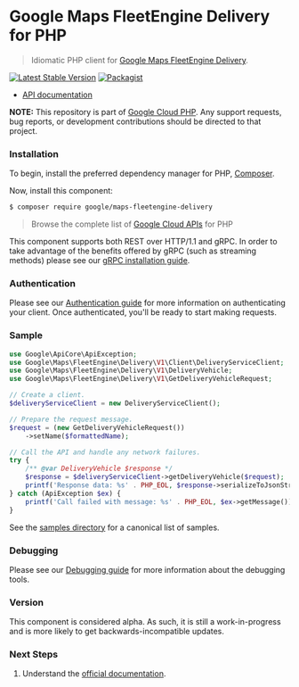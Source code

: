 # Google Maps FleetEngine Delivery for PHP

> Idiomatic PHP client for [Google Maps FleetEngine Delivery](https://developers.google.com/maps/documentation/transportation-logistics/mobility).

[![Latest Stable Version](https://poser.pugx.org/google/maps-fleetengine-delivery/v/stable)](https://packagist.org/packages/google/maps-fleetengine-delivery) [![Packagist](https://img.shields.io/packagist/dm/google/maps-fleetengine-delivery.svg)](https://packagist.org/packages/google/maps-fleetengine-delivery)

* [API documentation](https://cloud.google.com/php/docs/reference/maps-fleetengine-delivery/latest)

**NOTE:** This repository is part of [Google Cloud PHP](https://github.com/googleapis/google-cloud-php). Any
support requests, bug reports, or development contributions should be directed to
that project.

### Installation

To begin, install the preferred dependency manager for PHP, [Composer](https://getcomposer.org/).

Now, install this component:

```sh
$ composer require google/maps-fleetengine-delivery
```

> Browse the complete list of [Google Cloud APIs](https://cloud.google.com/php/docs/reference)
> for PHP

This component supports both REST over HTTP/1.1 and gRPC. In order to take advantage of the benefits
offered by gRPC (such as streaming methods) please see our
[gRPC installation guide](https://cloud.google.com/php/grpc).

### Authentication

Please see our [Authentication guide](https://github.com/googleapis/google-cloud-php/blob/main/AUTHENTICATION.md) for more information
on authenticating your client. Once authenticated, you'll be ready to start making requests.

### Sample

```php
use Google\ApiCore\ApiException;
use Google\Maps\FleetEngine\Delivery\V1\Client\DeliveryServiceClient;
use Google\Maps\FleetEngine\Delivery\V1\DeliveryVehicle;
use Google\Maps\FleetEngine\Delivery\V1\GetDeliveryVehicleRequest;

// Create a client.
$deliveryServiceClient = new DeliveryServiceClient();

// Prepare the request message.
$request = (new GetDeliveryVehicleRequest())
    ->setName($formattedName);

// Call the API and handle any network failures.
try {
    /** @var DeliveryVehicle $response */
    $response = $deliveryServiceClient->getDeliveryVehicle($request);
    printf('Response data: %s' . PHP_EOL, $response->serializeToJsonString());
} catch (ApiException $ex) {
    printf('Call failed with message: %s' . PHP_EOL, $ex->getMessage());
}
```

See the [samples directory](https://github.com/googleapis/php-maps-fleetengine-delivery/tree/main/samples) for a canonical list of samples.

### Debugging

Please see our [Debugging guide](https://github.com/googleapis/google-cloud-php/blob/main/DEBUG.md)
for more information about the debugging tools.

### Version

This component is considered alpha. As such, it is still a work-in-progress and is more likely to get backwards-incompatible updates.

### Next Steps

1. Understand the [official documentation](https://developers.google.com/maps/documentation/transportation-logistics/mobility).
